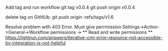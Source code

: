 Add tag and run workflow 
git tag v0.0.4 
git push origin v0.0.4 


delete tag on GitHUb: 
git push origin :refs/tags/v1.6 



Resolve problem with 403 Error. Must give perrmission Settings->Action->General->Workflow permissions -> ** Read and write permissions ** 
    https://lightrun.com/answers/iterative-cml-error-resource-not-accessible-by-integration-is-not-helpful